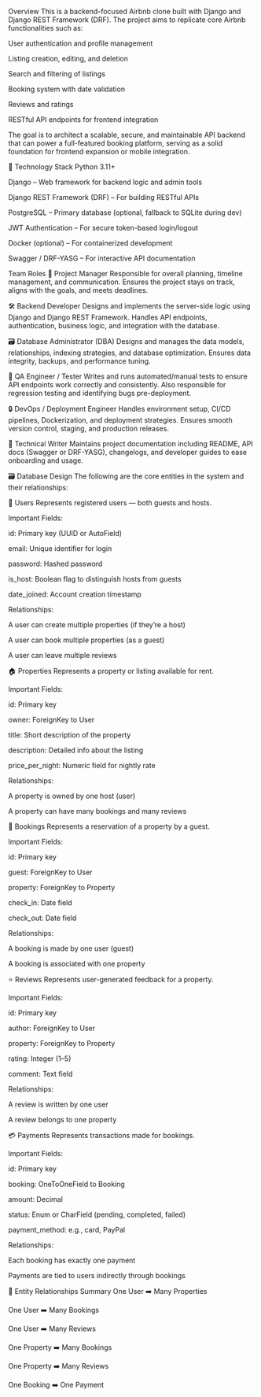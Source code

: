 Overview
This is a backend-focused Airbnb clone built with Django and Django REST Framework (DRF). The project aims to replicate core Airbnb functionalities such as:

User authentication and profile management

Listing creation, editing, and deletion

Search and filtering of listings

Booking system with date validation

Reviews and ratings

RESTful API endpoints for frontend integration

The goal is to architect a scalable, secure, and maintainable API backend that can power a full-featured booking platform, serving as a solid foundation for frontend expansion or mobile integration.

🚀 Technology Stack
Python 3.11+

Django – Web framework for backend logic and admin tools

Django REST Framework (DRF) – For building RESTful APIs

PostgreSQL – Primary database (optional, fallback to SQLite during dev)

JWT Authentication – For secure token-based login/logout

Docker (optional) – For containerized development

Swagger / DRF-YASG – For interactive API documentation

Team Roles
🧠 Project Manager
Responsible for overall planning, timeline management, and communication. Ensures the project stays on track, aligns with the goals, and meets deadlines.

🛠️ Backend Developer
Designs and implements the server-side logic using Django and Django REST Framework. Handles API endpoints, authentication, business logic, and integration with the database.

🗃️ Database Administrator (DBA)
Designs and manages the data models, relationships, indexing strategies, and database optimization. Ensures data integrity, backups, and performance tuning.

🧪 QA Engineer / Tester
Writes and runs automated/manual tests to ensure API endpoints work correctly and consistently. Also responsible for regression testing and identifying bugs pre-deployment.

🔒 DevOps / Deployment Engineer
Handles environment setup, CI/CD pipelines, Dockerization, and deployment strategies. Ensures smooth version control, staging, and production releases.

📄 Technical Writer
Maintains project documentation including README, API docs (Swagger or DRF-YASG), changelogs, and developer guides to ease onboarding and usage.



🗃️ Database Design
The following are the core entities in the system and their relationships:

🔐 Users
Represents registered users — both guests and hosts.

Important Fields:

id: Primary key (UUID or AutoField)

email: Unique identifier for login

password: Hashed password

is_host: Boolean flag to distinguish hosts from guests

date_joined: Account creation timestamp

Relationships:

A user can create multiple properties (if they’re a host)

A user can book multiple properties (as a guest)

A user can leave multiple reviews

🏠 Properties
Represents a property or listing available for rent.

Important Fields:

id: Primary key

owner: ForeignKey to User

title: Short description of the property

description: Detailed info about the listing

price_per_night: Numeric field for nightly rate

Relationships:

A property is owned by one host (user)

A property can have many bookings and many reviews

📅 Bookings
Represents a reservation of a property by a guest.

Important Fields:

id: Primary key

guest: ForeignKey to User

property: ForeignKey to Property

check_in: Date field

check_out: Date field

Relationships:

A booking is made by one user (guest)

A booking is associated with one property

⭐ Reviews
Represents user-generated feedback for a property.

Important Fields:

id: Primary key

author: ForeignKey to User

property: ForeignKey to Property

rating: Integer (1–5)

comment: Text field

Relationships:

A review is written by one user

A review belongs to one property

💳 Payments
Represents transactions made for bookings.

Important Fields:

id: Primary key

booking: OneToOneField to Booking

amount: Decimal

status: Enum or CharField (pending, completed, failed)

payment_method: e.g., card, PayPal

Relationships:

Each booking has exactly one payment

Payments are tied to users indirectly through bookings

🔗 Entity Relationships Summary
One User ➡️ Many Properties

One User ➡️ Many Bookings

One User ➡️ Many Reviews

One Property ➡️ Many Bookings

One Property ➡️ Many Reviews

One Booking ➡️ One Payment
